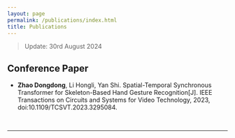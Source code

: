 ```yaml
---
layout: page
permalink: /publications/index.html
title: Publications
---
```


> Update: 30rd August 2024
>


## Conference Paper

- **Zhao Dongdong**, Li Hongli, Yan Shi. Spatial-Temporal Synchronous Transformer for Skeleton-Based Hand Gesture Recognition[J]. IEEE Transactions on Circuits and Systems for Video Technology, 2023, doi:10.1109/TCSVT.2023.3295084.

  <br>

---
